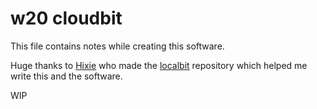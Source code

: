 # w20 cloudbit
This file contains notes while creating this software.

Huge thanks to [Hixie](http://github.com/Hixie) who made the [localbit](https://github.com/Hixie/localbit) repository which helped me write this and the software.

WIP